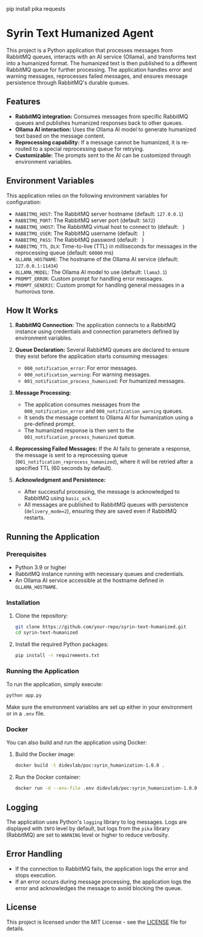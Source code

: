 pip install pika requests


# Syrin Text Humanized Agent

This project is a Python application that processes messages from RabbitMQ queues, interacts with an AI service (Ollama), and transforms text into a humanized format. The humanized text is then published to a different RabbitMQ queue for further processing. The application handles error and warning messages, reprocesses failed messages, and ensures message persistence through RabbitMQ's durable queues.

## Features

- **RabbitMQ integration:** Consumes messages from specific RabbitMQ queues and publishes humanized responses back to other queues.
- **Ollama AI interaction:** Uses the Ollama AI model to generate humanized text based on the message content.
- **Reprocessing capability:** If a message cannot be humanized, it is re-routed to a special reprocessing queue for retrying.
- **Customizable:** The prompts sent to the AI can be customized through environment variables.

## Environment Variables

This application relies on the following environment variables for configuration:

- `RABBITMQ_HOST`: The RabbitMQ server hostname (default: `127.0.0.1`)
- `RABBITMQ_PORT`: The RabbitMQ server port (default: `5672`)
- `RABBITMQ_VHOST`: The RabbitMQ virtual host to connect to (default: ` `)
- `RABBITMQ_USER`: The RabbitMQ username (default: ` `)
- `RABBITMQ_PASS`: The RabbitMQ password (default: ` `)
- `RABBITMQ_TTL_DLX`: Time-to-live (TTL) in milliseconds for messages in the reprocessing queue (default: `60000` ms)
- `OLLAMA_HOSTNAME`: The hostname of the Ollama AI service (default: `127.0.0.1:11434`)
- `OLLAMA_MODEL`: The Ollama AI model to use (default: `llama3.1`)
- `PROMPT_ERROR`: Custom prompt for handling error messages.
- `PROMPT_GENERIC`: Custom prompt for handling general messages in a humorous tone.

## How It Works

1. **RabbitMQ Connection:** The application connects to a RabbitMQ instance using credentials and connection parameters defined by environment variables.
   
2. **Queue Declaration:** Several RabbitMQ queues are declared to ensure they exist before the application starts consuming messages:
   - `000_notification_error`: For error messages.
   - `000_notification_warning`: For warning messages.
   - `001_notification_process_humanized`: For humanized messages.

3. **Message Processing:**
   - The application consumes messages from the `000_notification_error` and `000_notification_warning` queues.
   - It sends the message content to Ollama AI for humanization using a pre-defined prompt.
   - The humanized response is then sent to the `001_notification_process_humanized` queue.

4. **Reprocessing Failed Messages:** If the AI fails to generate a response, the message is sent to a reprocessing queue (`001_notification_reprocess_humanized`), where it will be retried after a specified TTL (60 seconds by default).

5. **Acknowledgment and Persistence:**
   - After successful processing, the message is acknowledged to RabbitMQ using `basic_ack`.
   - All messages are published to RabbitMQ queues with persistence (`delivery_mode=2`), ensuring they are saved even if RabbitMQ restarts.

## Running the Application

### Prerequisites

- Python 3.9 or higher
- RabbitMQ instance running with necessary queues and credentials.
- An Ollama AI service accessible at the hostname defined in `OLLAMA_HOSTNAME`.

### Installation

1. Clone the repository:
   ```bash
   git clone https://github.com/your-repo/syrin-text-humanized.git
   cd syrin-text-humanized
   ```

2. Install the required Python packages:
   ```bash
   pip install -r requirements.txt
   ```

### Running the Application

To run the application, simply execute:

```bash
python app.py
```

Make sure the environment variables are set up either in your environment or in a `.env` file.

### Docker

You can also build and run the application using Docker:

1. Build the Docker image:
   ```bash
   docker build -t didevlab/poc:syrin_humanization-1.0.0 .
   ```

2. Run the Docker container:
   ```bash
   docker run -d --env-file .env didevlab/poc:syrin_humanization-1.0.0
   ```

## Logging

The application uses Python's `logging` library to log messages. Logs are displayed with `INFO` level by default, but logs from the `pika` library (RabbitMQ) are set to `WARNING` level or higher to reduce verbosity.

## Error Handling

- If the connection to RabbitMQ fails, the application logs the error and stops execution.
- If an error occurs during message processing, the application logs the error and acknowledges the message to avoid blocking the queue.

## License

This project is licensed under the MIT License - see the [LICENSE](LICENSE) file for details.
